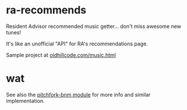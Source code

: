 ra-recommends
=============

Resident Advisor recommended music getter... don't miss awesome new tunes!

It's like an unofficial "API" for RA's recommendations page.

Sample project at [oldhillcode.com/music.html](http://oldhillcode.com/music.html)


wat
=================

See also the [pitchfork-bnm module](https://github.com/oldhill/pitchfork-bnm) for more info and similar implementation.
